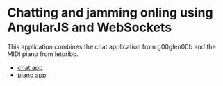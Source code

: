 Chatting and jamming onling using AngularJS and WebSockets
===
This application combines the chat application from g00glen00b and the MIDI piano from letoribo.

* [chat app](http://g00glen00b.be/spring-angular-sockjs)
* [piano app](https://github.com/letoribo/jam-midi)

